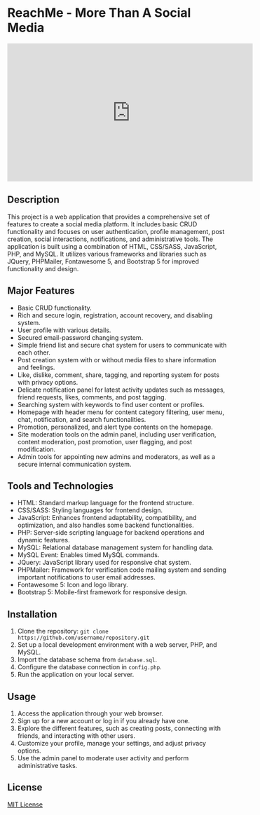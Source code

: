 # ReachMe - More Than A Social Media

<iframe width="560" height="315" src="https://www.youtube.com/embed/ICv4IHnHEuc" title="YouTube video player" frameborder="0" allow="accelerometer; autoplay; clipboard-write; encrypted-media; gyroscope; picture-in-picture; web-share" allowfullscreen></iframe>

## Description

This project is a web application that provides a comprehensive set of features to create a social media platform. It includes basic CRUD functionality and focuses on user authentication, profile management, post creation, social interactions, notifications, and administrative tools. The application is built using a combination of HTML, CSS/SASS, JavaScript, PHP, and MySQL. It utilizes various frameworks and libraries such as JQuery, PHPMailer, Fontawesome 5, and Bootstrap 5 for improved functionality and design.

## Major Features

- Basic CRUD functionality.
- Rich and secure login, registration, account recovery, and disabling system.
- User profile with various details.
- Secured email-password changing system.
- Simple friend list and secure chat system for users to communicate with each other.
- Post creation system with or without media files to share information and feelings.
- Like, dislike, comment, share, tagging, and reporting system for posts with privacy options.
- Delicate notification panel for latest activity updates such as messages, friend requests, likes, comments, and post tagging.
- Searching system with keywords to find user content or profiles.
- Homepage with header menu for content category filtering, user menu, chat, notification, and search functionalities.
- Promotion, personalized, and alert type contents on the homepage.
- Site moderation tools on the admin panel, including user verification, content moderation, post promotion, user flagging, and post modification.
- Admin tools for appointing new admins and moderators, as well as a secure internal communication system.

## Tools and Technologies

- HTML: Standard markup language for the frontend structure.
- CSS/SASS: Styling languages for frontend design.
- JavaScript: Enhances frontend adaptability, compatibility, and optimization, and also handles some backend functionalities.
- PHP: Server-side scripting language for backend operations and dynamic features.
- MySQL: Relational database management system for handling data.
- MySQL Event: Enables timed MySQL commands.
- JQuery: JavaScript library used for responsive chat system.
- PHPMailer: Framework for verification code mailing system and sending important notifications to user email addresses.
- Fontawesome 5: Icon and logo library.
- Bootstrap 5: Mobile-first framework for responsive design.

## Installation

1. Clone the repository: `git clone https://github.com/username/repository.git`
2. Set up a local development environment with a web server, PHP, and MySQL.
3. Import the database schema from `database.sql`.
4. Configure the database connection in `config.php`.
5. Run the application on your local server.

## Usage

1. Access the application through your web browser.
2. Sign up for a new account or log in if you already have one.
3. Explore the different features, such as creating posts, connecting with friends, and interacting with other users.
4. Customize your profile, manage your settings, and adjust privacy options.
5. Use the admin panel to moderate user activity and perform administrative tasks.

## License

[MIT License](LICENSE)
